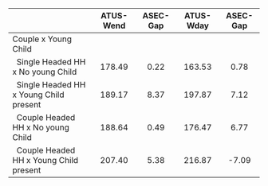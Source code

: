 
|                      |    ATUS-Wend |     ASEC-Gap |    ATUS-Wday |     ASEC-Gap |
| -------------------- | :----------: | :----------: | :----------: | :----------: |
| Couple x Young Child |              |              |              |              |
| &nbsp;&nbsp;Single Headed HH x No young Child |       178.49 |         0.22 |       163.53 |         0.78 |
| &nbsp;&nbsp;Single Headed HH x Young Child present |       189.17 |         8.37 |       197.87 |         7.12 |
| &nbsp;&nbsp;Couple Headed HH x No young Child |       188.64 |         0.49 |       176.47 |         6.77 |
| &nbsp;&nbsp;Couple Headed HH x Young Child present |       207.40 |         5.38 |       216.87 |        -7.09 |


